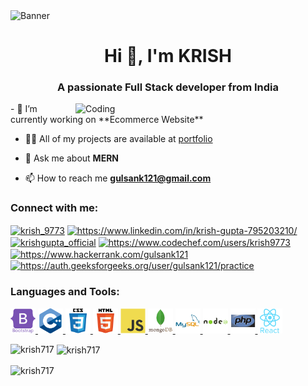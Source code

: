 <img  alt="Banner" width="2800px" src="https://previews.123rf.com/images/karpenkoilia/karpenkoilia1806/karpenkoilia180600011/102988806-vector-line-web-concept-for-programming-linear-web-banner-for-coding-.jpg">
<h1 align="center">Hi 👋, I'm KRISH</h1>
<h3 align="center">A passionate Full Stack developer from India</h3>
<img align="right" alt="Coding" width="400" src="https://website-assets-fd.freshworks.com/attachments/ckx7gghe201vdnyfng492lr4p-custom-reports-fd.one-half.png">
- 🔭 I’m currently working on **Ecommerce Website**


- 👨‍💻 All of my projects are available at [portfolio](https://portfoliocodingman.000webhostapp.com/avnish/indexkrish.html)

- 💬 Ask me about **MERN**

- 📫 How to reach me **gulsank121@gmail.com**

<h3 align="left">Connect with me:</h3>
<p align="left">
<a href="https://twitter.com/krish_9773" target="blank"><img align="center" src="https://raw.githubusercontent.com/rahuldkjain/github-profile-readme-generator/master/src/images/icons/Social/twitter.svg" alt="krish_9773" height="30" width="40" /></a>
<a href="https://linkedin.com/in/https://www.linkedin.com/in/krish-gupta-795203210/" target="blank"><img align="center" src="https://raw.githubusercontent.com/rahuldkjain/github-profile-readme-generator/master/src/images/icons/Social/linked-in-alt.svg" alt="https://www.linkedin.com/in/krish-gupta-795203210/" height="30" width="40" /></a>
<a href="https://instagram.com/krishgupta_official" target="blank"><img align="center" src="https://raw.githubusercontent.com/rahuldkjain/github-profile-readme-generator/master/src/images/icons/Social/instagram.svg" alt="krishgupta_official" height="30" width="40" /></a>
<a href="https://www.codechef.com/users/https://www.codechef.com/users/krish9773" target="blank"><img align="center" src="https://cdn.jsdelivr.net/npm/simple-icons@3.1.0/icons/codechef.svg" alt="https://www.codechef.com/users/krish9773" height="30" width="40" /></a>
<a href="https://www.hackerrank.com/https://www.hackerrank.com/gulsank121" target="blank"><img align="center" src="https://raw.githubusercontent.com/rahuldkjain/github-profile-readme-generator/master/src/images/icons/Social/hackerrank.svg" alt="https://www.hackerrank.com/gulsank121" height="30" width="40" /></a>
<a href="https://auth.geeksforgeeks.org/user/https://auth.geeksforgeeks.org/user/gulsank121/practice" target="blank"><img align="center" src="https://raw.githubusercontent.com/rahuldkjain/github-profile-readme-generator/master/src/images/icons/Social/geeks-for-geeks.svg" alt="https://auth.geeksforgeeks.org/user/gulsank121/practice" height="30" width="40" /></a>
</p>

<h3 align="left">Languages and Tools:</h3>
<p align="left"> <a href="https://getbootstrap.com" target="_blank" rel="noreferrer"> <img src="https://raw.githubusercontent.com/devicons/devicon/master/icons/bootstrap/bootstrap-plain-wordmark.svg" alt="bootstrap" width="40" height="40"/> </a> <a href="https://www.w3schools.com/cpp/" target="_blank" rel="noreferrer"> <img src="https://raw.githubusercontent.com/devicons/devicon/master/icons/cplusplus/cplusplus-original.svg" alt="cplusplus" width="40" height="40"/> </a> <a href="https://www.w3schools.com/css/" target="_blank" rel="noreferrer"> <img src="https://raw.githubusercontent.com/devicons/devicon/master/icons/css3/css3-original-wordmark.svg" alt="css3" width="40" height="40"/> </a> <a href="https://www.w3.org/html/" target="_blank" rel="noreferrer"> <img src="https://raw.githubusercontent.com/devicons/devicon/master/icons/html5/html5-original-wordmark.svg" alt="html5" width="40" height="40"/> </a> <a href="https://developer.mozilla.org/en-US/docs/Web/JavaScript" target="_blank" rel="noreferrer"> <img src="https://raw.githubusercontent.com/devicons/devicon/master/icons/javascript/javascript-original.svg" alt="javascript" width="40" height="40"/> </a> <a href="https://www.mongodb.com/" target="_blank" rel="noreferrer"> <img src="https://raw.githubusercontent.com/devicons/devicon/master/icons/mongodb/mongodb-original-wordmark.svg" alt="mongodb" width="40" height="40"/> </a> <a href="https://www.mysql.com/" target="_blank" rel="noreferrer"> <img src="https://raw.githubusercontent.com/devicons/devicon/master/icons/mysql/mysql-original-wordmark.svg" alt="mysql" width="40" height="40"/> </a> <a href="https://nodejs.org" target="_blank" rel="noreferrer"> <img src="https://raw.githubusercontent.com/devicons/devicon/master/icons/nodejs/nodejs-original-wordmark.svg" alt="nodejs" width="40" height="40"/> </a> <a href="https://www.php.net" target="_blank" rel="noreferrer"> <img src="https://raw.githubusercontent.com/devicons/devicon/master/icons/php/php-original.svg" alt="php" width="40" height="40"/> </a> <a href="https://reactjs.org/" target="_blank" rel="noreferrer"> <img src="https://raw.githubusercontent.com/devicons/devicon/master/icons/react/react-original-wordmark.svg" alt="react" width="40" height="40"/> </a> </p>

<p><img align="left" src="https://github-readme-stats.vercel.app/api/top-langs?username=krish717&show_icons=true&locale=en&layout=compact" alt="krish717" /></p>

<p>&nbsp;<img align="center" src="https://github-readme-stats.vercel.app/api?username=krish717&show_icons=true&locale=en" alt="krish717" /></p>

<p><img align="center" src="https://github-readme-streak-stats.herokuapp.com/?user=krish717&" alt="krish717" /></p>
